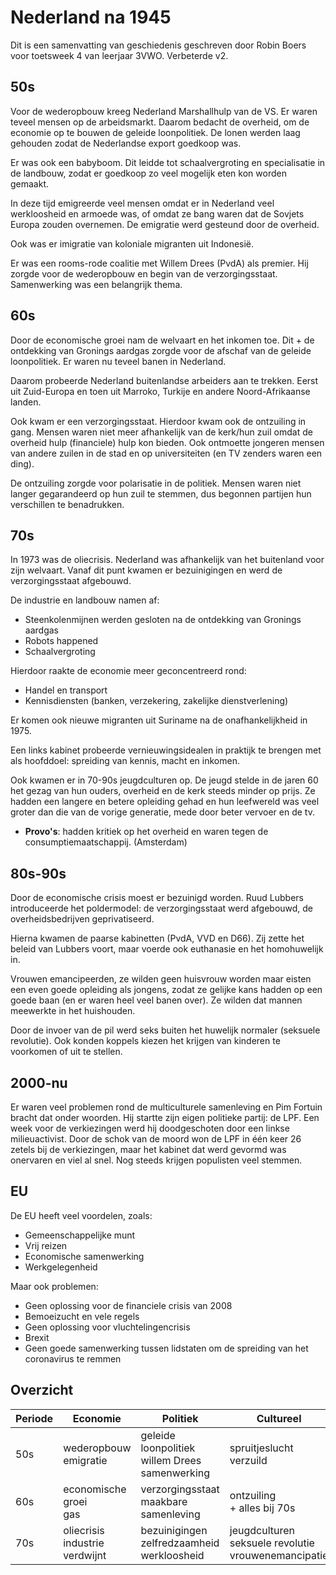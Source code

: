 # Nederland na 1945

Dit is een samenvatting van geschiedenis geschreven door Robin Boers voor toetsweek 4 van leerjaar 3VWO. Verbeterde v2.

## 50s

Voor de wederopbouw kreeg Nederland Marshallhulp van de VS. Er waren teveel mensen op de arbeidsmarkt. Daarom bedacht de overheid, om de economie op te bouwen de geleide loonpolitiek. De lonen werden laag gehouden zodat de Nederlandse export goedkoop was.

Er was ook een babyboom. Dit leidde tot schaalvergroting en specialisatie in de landbouw, zodat er goedkoop zo veel mogelijk eten kon worden gemaakt.

In deze tijd emigreerde veel mensen omdat er in Nederland veel werkloosheid en armoede was, of omdat ze bang waren dat de Sovjets Europa zouden overnemen. De emigratie werd gesteund door de overheid.

Ook was er imigratie van koloniale migranten uit Indonesië.

Er was een rooms-rode coalitie met Willem Drees (PvdA) als premier. Hij zorgde voor de wederopbouw en begin van de verzorgingsstaat. Samenwerking was een belangrijk thema.

## 60s

Door de economische groei nam de welvaart en het inkomen toe. Dit + de ontdekking van Gronings aardgas zorgde voor de afschaf van de geleide loonpolitiek. Er waren nu teveel banen in Nederland.

Daarom probeerde Nederland buitenlandse arbeiders aan te trekken. Eerst uit Zuid-Europa en toen uit Marroko, Turkije en andere Noord-Afrikaanse landen.

Ook kwam er een verzorgingsstaat. Hierdoor kwam ook de ontzuiling in gang. Mensen waren niet meer afhankelijk van de kerk/hun zuil omdat de overheid hulp (financiele) hulp kon bieden. Ook ontmoette jongeren mensen van andere zuilen in de stad en op universiteiten (en TV zenders waren een ding).

De ontzuiling zorgde voor polarisatie in de politiek. Mensen waren niet langer gegarandeerd op hun zuil te stemmen, dus begonnen partijen hun verschillen te benadrukken.

## 70s

In 1973 was de oliecrisis. Nederland was afhankelijk van het buitenland voor zijn welvaart. Vanaf dit punt kwamen er bezuinigingen en werd de verzorgingsstaat afgebouwd.

De industrie en landbouw namen af:

- Steenkolenmijnen werden gesloten na de ontdekking van Gronings aardgas
- Robots happened
- Schaalvergroting

Hierdoor raakte de economie meer geconcentreerd rond:

- Handel en transport
- Kennisdiensten (banken, verzekering, zakelijke dienstverlening)

Er komen ook nieuwe migranten uit Suriname na de onafhankelijkheid in 1975.

Een links kabinet probeerde vernieuwingsidealen in praktijk te brengen met als hoofddoel: spreiding van kennis, macht en inkomen. 

Ook kwamen er in 70-90s jeugdculturen op. De jeugd stelde in de jaren 60 het gezag van hun ouders, overheid en de kerk steeds minder op prijs. Ze hadden een langere en betere opleiding gehad en hun leefwereld was veel groter dan die van de vorige generatie, mede door beter vervoer en de tv.

- **Provo's**: hadden kritiek op het overheid en waren tegen de consumptiemaatschappij. (Amsterdam)

## 80s-90s

Door de economische crisis moest er bezuinigd worden. Ruud Lubbers introduceerde het poldermodel: de verzorgingsstaat werd afgebouwd, de overheidsbedrijven geprivatiseerd.

Hierna kwamen de paarse kabinetten (PvdA, VVD en D66). Zij zette het beleid van Lubbers voort, maar voerde ook euthanasie en het homohuwelijk in.

Vrouwen emancipeerden, ze wilden geen huisvrouw worden maar eisten een even goede opleiding als jongens, zodat ze gelijke kans hadden op een goede baan (en er waren heel veel banen over). Ze wilden dat mannen meewerkte in het huishouden. 

Door de invoer van de pil werd seks buiten het huwelijk normaler (seksuele revolutie). Ook konden koppels kiezen het krijgen van kinderen te voorkomen of uit te stellen.

## 2000-nu

Er waren veel problemen rond de multiculturele samenleving en Pim Fortuin bracht dat onder woorden. Hij startte zijn eigen politieke partij: de LPF. Een week voor de verkiezingen werd hij doodgeschoten door een linkse milieuactivist. Door de schok van de moord won de LPF in één keer 26 zetels bij de verkiezingen, maar het kabinet dat werd gevormd was onervaren en viel al snel. Nog steeds krijgen populisten veel stemmen.

## EU

De EU heeft veel voordelen, zoals:

- Gemeenschappelijke munt
- Vrij reizen
- Economische samenwerking
- Werkgelegenheid

Maar ook problemen:

- Geen oplossing voor de financiele crisis van 2008
- Bemoeizucht en vele regels
- Geen oplossing voor vluchtelingencrisis
- Brexit
- Geen goede samenwerking tussen lidstaten om de spreiding van het coronavirus te remmen

## Overzicht

| Periode | Economie                          | Politiek                                             | Cultureel                                                 |
|---------|-----------------------------------|------------------------------------------------------|-----------------------------------------------------------|
| 50s     | wederopbouw<br>emigratie          | geleide loonpolitiek<br>willem Drees<br>samenwerking | spruitjeslucht<br>verzuild                                |
| 60s     | economische groei<br>gas          | verzorgingsstaat<br>maakbare samenleving             | ontzuiling<br>+ alles bij 70s                             |
| 70s     | oliecrisis<br>industrie verdwijnt | bezuinigingen<br>zelfredzaamheid<br>werkloosheid     | jeugdculturen<br>seksuele revolutie<br>vrouwenemancipatie |